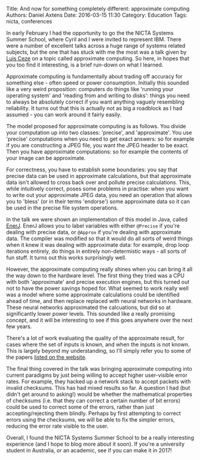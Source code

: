 Title: And now for something completely different: approximate computing
Authors: Daniel Axtens
Date: 2016-03-15 11:30
Category: Education
Tags: nicta, conferences

In early February I had the opportunity to go the the NICTA Systems Summer School, where Cyril and I were invited to represent IBM. There were a number of excellent talks across a huge range of systems related subjects, but the one that has stuck with me the most was a talk given by [Luis Ceze](http://homes.cs.washington.edu/~luisceze/)  on a topic called approximate computing. So here, in hopes that you too find it interesting, is a brief run-down on what I learned.

Approximate computing is fundamentally about trading off accuracy for something else - often speed or power consumption. Initially this sounded like a very weird proposition: computers do things like 'running your operating system' and 'reading from and writing to disks': things you need to always be absolutely correct if you want anything vaguely resembling reliability. It turns out that this is actually not as big a roadblock as I had assumed - you can work around it fairly easily.

The model proposed for approximate computing is as follows. You divide your computation up into two classes: 'precise', and 'approximate'. You use 'precise' computations when you need to get exact answers: so for example if you are constructing a JPEG file, you want the JPEG header to be exact. Then you have approximate computations: so for example the contents of your image can be approximate.

For correctness, you have to establish some boundaries: you say that precise data can be used in approximate calculations, but that approximate data isn't allowed to cross back over and pollute precise calculations. This, while intuitively correct, poses some problems in practise: when you want to write out your approximate JPEG data, you need an operation that allows you to 'bless' (or in their terms 'endorse') some approximate data so it can be used in the precise file system operations.

In the talk we were shown an implementation of this model in Java, called [EnerJ](http://sampa.cs.washington.edu/research/approximation/enerj.html). EnerJ allows you to label variables with either `@Precise` if you're dealing with precise data, or `@Approx` if you're dealing with approximate data. The compiler was modified so that it would do all sorts of weird things when it knew it was dealing with approximate data: for example, drop loop iterations entirely, do things in entirely non-determistic ways - all sorts of fun stuff. It turns out this works surprisingly well.

However, the approximate computing really shines when you can bring it all the way down to the hardware level. The first thing they tried was a CPU with both 'approximate' and precise execution engines, but this turned out not to have the power savings hoped for. What seemed to work really well was a model where some approximate calculations could be identified ahead of time, and then replace replaced with neural networks in hardware. These neural networks approximated the calcuations, but did so at significantly lower power levels. This sounded like a really promising concept, and it will be interesting to see if this goes anywhere over the next few years.

There's a lot of work evaluating the quality of the approximate result, for cases where the set of inputs is known, and when the inputs is not known. This is largely beyond my understanding, so I'll simply refer you to some of the papers [listed on the website](http://sampa.cs.washington.edu/research/approximation/enerj.html).

The final thing covered in the talk was bringing approximate computing into current paradigms by just being willing to accept higher user-visible error rates. For example, they hacked up a network stack to accept packets with invalid checksums. This has had mixed results so far. A question I had (but didn't get around to asking!) would be whether the mathematical properties of checksums (i.e. that they can correct a certain number of bit errors) could be used to correct some of the errors, rather than just accepting/rejecting them blindly. Perhaps by first attempting to correct errors using the checksums, we will be able to fix the simpler errors, reducing the error rate visible to the user.

Overall, I found the NICTA Systems Summer School to be a really interesting experience (and I hope to blog more about it soon). If you're a university student in Australia, or an academic, see if you can make it in 2017!
